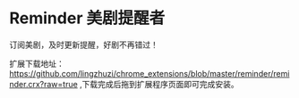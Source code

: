 Reminder 美剧提醒者
==================
订阅美剧，及时更新提醒，好剧不再错过！

扩展下载地址：https://github.com/lingzhuzi/chrome_extensions/blob/master/reminder/reminder.crx?raw=true ,下载完成后拖到扩展程序页面即可完成安装。
